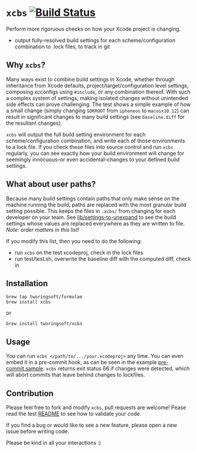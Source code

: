# `xcbs` [![Build Status](https://travis-ci.org/TwoRingSoft/xcbs.svg?branch=xcode-9)](https://travis-ci.org/TwoRingSoft/xcbs)

Perform more rigoruous checks on how your Xcode project is changing.

- output fully-resolved build settings for each scheme/configuration combination to .lock files, to track in git

## Why `xcbs`?

Many ways exist to combine build settings in Xcode, whether through inheritance from Xcode defaults, project/target/configuration level settings, composing xcconfigs using `#include`, or any combination thereof. With such a complex system of settings, making isolated changes without unintended side effects can prove challenging. The test shows a simple example of how a small change (simply changing `SDKROOT` from `iphoneos` to `macosx10.12`) can result in significant changes to many build settings (see `baseline.diff` for the resultant changes).

`xcbs` will output the full build setting environment for each scheme/configuration combination, and write each of those environments to a lock file. If you check these files into source control and run `xcbs` regularly, you can see exactly how your build environment will change for seemingly innocuous–or even accidental–changes to your defined build settings.

## What about user paths?

Because many build settings contain paths that only make sense on the machine running the build, paths are replaced with the most granular build setting possible. This keeps the files in `.xcbs/` from changing for each developer on your team. See [lib/settings-to-unexpand](lib/settings-to-unexpand) to see the build settings whose values are replaced everywhere as they are written to file. _Note: order matters in this list!_

If you modify this list, then you need to do the following:

- run `xcbs` on the test xcodeproj, check in the lock files
- run test/test.sh, overwrite the baseline diff with the computed diff, check in

## Installation

```
brew tap tworingsoft/formulae
brew install xcbs
````

or

```
brew install tworingsoft/xcbs
```

## Usage

You can run `xcbs </path/to/.../your.xcodeproj>` any time. You can even embed it in a pre-commit hook, as can be seen in the example [pre-commit.sample](scripts/pre-commit.sample). `xcbs` returns exit status 66 if changes were detected, which will abort commits that leave behind changes to lockfiles.

## Contribution

Please feel free to fork and modify `xcbs`, pull requests are welcome! Pease read the test [README](test/README.md) to see how to validate your code.

If you find a bug or would like to see a new feature, please open a new issue before writing code.

Please be kind in all your interactions :)
